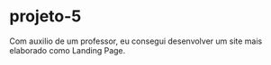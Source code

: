 # projeto-5
 Com auxilio de um professor, eu consegui desenvolver um site mais elaborado como Landing Page.
